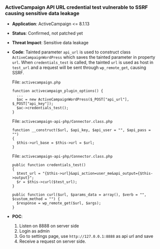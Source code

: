 ### ActiveCampaign API URL credential test vulnerable to SSRF causing sensitive data leakage

- **Application**: ActiveCampaign <= 8.1.13

- **Status**: Confirmed, not patched yet

- **Threat Impact**: Sensitive data leakage

- **Code**: Tainted parameter `api_url` is used to construct class `ActiveCampaignWordPress` which saves the tainted parameter in property `url`. When `credentials_test` is called, the tainted `url` is used as host in `test_url` and a request will be sent through `wp_remote_get`, causing SSRF.

  File: `activecampaign.php`
  
  ```
  function activecampaign_plugin_options() {
    ...
    $ac = new ActiveCampaignWordPress($_POST["api_url"], $_POST["api_key"]);
    $ac->credentials_test();
  }
  ```
  
  File: `activecampaign-api-php/Connector.class.php`
  
  ```
  function __construct($url, $api_key, $api_user = "", $api_pass = "")
  {
    $this->url_base = $this->url = $url;
  }
  ```
  
  File: `activecampaign-api-php/Connector.class.php`
  
  ```
  public function credentials_test()
  {
    $test_url = "{$this->url}&api_action=user_me&api_output={$this->output}";
    $r = $this->curl($test_url);
  }
  
  public function curl($url, $params_data = array(), $verb = "", $custom_method = "") {
    $response = wp_remote_get($url, $args);
  }
  ```

- **POC**:
  1. Listen on 8888 on server side
  1. Login as admin
  1. Go to settings page, use `http://127.0.0.1:8888` as api url and save
  1. Receive a request on server side. 


